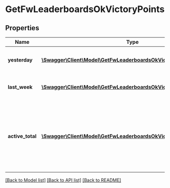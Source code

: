 # GetFwLeaderboardsOkVictoryPoints

## Properties
Name | Type | Description | Notes
------------ | ------------- | ------------- | -------------
**yesterday** | [**\Swagger\Client\Model\GetFwLeaderboardsOkVictoryPointsYesterday[]**](GetFwLeaderboardsOkVictoryPointsYesterday.md) | Top 4 ranking of factions by victory points in the past day | 
**last_week** | [**\Swagger\Client\Model\GetFwLeaderboardsOkVictoryPointsLastWeek[]**](GetFwLeaderboardsOkVictoryPointsLastWeek.md) | Top 4 ranking of factions by victory points in the past week | 
**active_total** | [**\Swagger\Client\Model\GetFwLeaderboardsOkVictoryPointsActiveTotal[]**](GetFwLeaderboardsOkVictoryPointsActiveTotal.md) | Top 4 ranking of factions active in faction warfare by total victory points. A faction is considered \&quot;active\&quot; if they have participated in faction warfare in the past 14 days. | 

[[Back to Model list]](../README.md#documentation-for-models) [[Back to API list]](../README.md#documentation-for-api-endpoints) [[Back to README]](../README.md)


